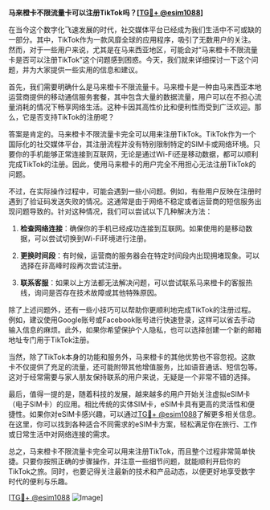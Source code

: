 **马来橙卡不限流量卡可以注册TikTok吗？[[TG💪+ @esim1088](https://t.me/s/esim1088)]**

在当今这个数字化飞速发展的时代，社交媒体平台已经成为我们生活中不可或缺的一部分。其中，TikTok作为一款风靡全球的应用程序，吸引了无数用户的关注。然而，对于一些用户来说，尤其是在马来西亚地区，可能会对“马来橙卡不限流量卡是否可以注册TikTok”这个问题感到困惑。今天，我们就来详细探讨一下这个问题，并为大家提供一些实用的信息和建议。

首先，我们需要明确什么是马来橙卡不限流量卡。马来橙卡是一种由马来西亚本地运营商提供的移动通信服务套餐，其中包含大量的数据流量，用户可以在不担心流量消耗的情况下畅享网络生活。这种卡因其高性价比和便利性而受到广泛欢迎。那么，它是否支持TikTok的注册呢？

答案是肯定的。马来橙卡不限流量卡完全可以用来注册TikTok。TikTok作为一个国际化的社交媒体平台，其注册流程并没有特别限制特定的SIM卡或网络环境。只要你的手机能够正常连接到互联网，无论是通过Wi-Fi还是移动数据，都可以顺利完成TikTok的注册。因此，使用马来橙卡的用户完全不用担心无法注册TikTok的问题。

不过，在实际操作过程中，可能会遇到一些小问题。例如，有些用户反映在注册时遇到了验证码发送失败的情况。这通常是由于网络不稳定或者运营商的短信服务出现问题导致的。针对这种情况，我们可以尝试以下几种解决方法：

1. **检查网络连接**：确保你的手机已经成功连接到互联网。如果使用的是移动数据，可以尝试切换到Wi-Fi环境进行注册。
   
2. **更换时间段**：有时候，运营商的服务器会在特定时间段内出现拥堵现象。可以选择在非高峰时段再次尝试注册。

3. **联系客服**：如果以上方法都无法解决问题，可以尝试联系马来橙卡的客服热线，询问是否存在技术故障或其他特殊原因。

除了上述问题外，还有一些小技巧可以帮助你更顺利地完成TikTok的注册过程。例如，建议使用Google账号或Facebook账号进行快速登录，这样可以省去手动输入信息的麻烦。此外，如果你希望保护个人隐私，也可以选择创建一个新的邮箱地址专门用于TikTok注册。

当然，除了TikTok本身的功能和服务外，马来橙卡的其他优势也不容忽视。这款卡不仅提供了充足的流量，还可能附带其他增值服务，比如语音通话、短信包等。这对于经常需要与家人朋友保持联系的用户来说，无疑是一个非常不错的选择。

最后，值得一提的是，随着科技的发展，越来越多的用户开始关注虚拟eSIM卡（电子SIM卡）的应用。相比传统的实体SIM卡，eSIM卡具有更高的灵活性和便捷性。如果你对eSIM卡感兴趣，可以通过[TG💪+ @esim1088](https://t.me/s/esim1088)了解更多相关信息。在这里，你可以找到各种适合不同需求的eSIM卡方案，轻松满足你在旅行、工作或日常生活中对网络连接的需求。

总之，马来橙卡不限流量卡完全可以用来注册TikTok，而且整个过程非常简单快捷。只要你按照正确的步骤操作，并注意一些细节问题，就能顺利开启你的TikTok之旅。同时，也要记得关注最新的技术和产品动态，以便更好地享受数字时代的便利与乐趣。

[[TG💪+ @esim1088](https://t.me/s/esim1088) ![Image](https://i.postimg.cc/4NQfJmqS/Snipaste-2025-05-13-00-14-12.png)]